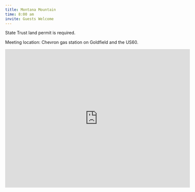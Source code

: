 ```yaml
---
title: Montana Mountain
time: 8:00 am
invite: Guests Welcome
---
```


State Trust land permit is required.

Meeting location: Chevron gas station on Goldfield and the US60.

<iframe src="https://www.google.com/maps/embed?pb=!1m18!1m12!1m3!1d33579.19339538972!2d-111.53348026613548!3d33.38468850123661!2m3!1f0!2f0!3f0!3m2!1i1024!2i768!4f13.1!3m3!1m2!1s0x872bb67a9c6d2109%3A0xdfe1579ad068512d!2sChevron!5e0!3m2!1sen!2sus!4v1735857656941!5m2!1sen!2sus" width="600" height="450" style="border:0;" allowfullscreen="" loading="lazy" referrerpolicy="no-referrer-when-downgrade"></iframe>

